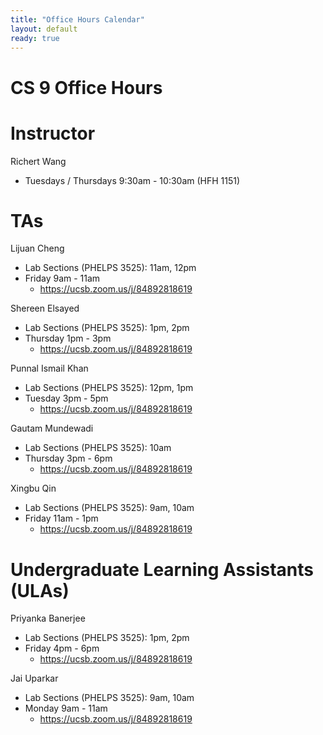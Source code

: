 ```yaml
---
title: "Office Hours Calendar"
layout: default
ready: true
---
```


<h1><strong>CS 9 Office Hours</strong></h1>

# Instructor
Richert Wang

* Tuesdays / Thursdays 9:30am - 10:30am (HFH 1151)

# TAs

Lijuan Cheng
* Lab Sections (PHELPS 3525): 11am, 12pm
* Friday 9am - 11am
	* https://ucsb.zoom.us/j/84892818619

Shereen Elsayed
* Lab Sections (PHELPS 3525): 1pm, 2pm
* Thursday 1pm - 3pm
	* https://ucsb.zoom.us/j/84892818619

Punnal Ismail Khan
* Lab Sections (PHELPS 3525): 12pm, 1pm
* Tuesday 3pm - 5pm
	* https://ucsb.zoom.us/j/84892818619

Gautam Mundewadi
* Lab Sections (PHELPS 3525): 10am
* Thursday 3pm - 6pm
	* https://ucsb.zoom.us/j/84892818619

Xingbu Qin
* Lab Sections (PHELPS 3525): 9am, 10am
* Friday 11am - 1pm
	* https://ucsb.zoom.us/j/84892818619

# Undergraduate Learning Assistants (ULAs)

Priyanka Banerjee
* Lab Sections (PHELPS 3525): 1pm, 2pm
* Friday 4pm - 6pm
	* https://ucsb.zoom.us/j/84892818619

Jai Uparkar
* Lab Sections (PHELPS 3525): 9am, 10am
* Monday 9am - 11am
	* https://ucsb.zoom.us/j/84892818619